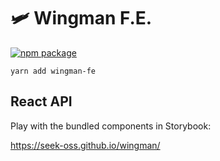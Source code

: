 # 🛩 Wingman F.E.

[![npm package](https://img.shields.io/npm/v/wingman-fe)](https://www.npmjs.com/package/wingman-fe)

```shell
yarn add wingman-fe
```

## React API

Play with the bundled components in Storybook:

<https://seek-oss.github.io/wingman/>
